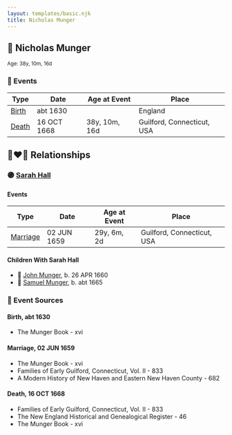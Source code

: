 ```yaml
---
layout: templates/basic.njk
title: Nicholas Munger
---
```

## 🔵 Nicholas Munger
<small>Age: 38y, 10m, 16d</small>

### 📆 Events

Type | Date | Age at Event | Place
------ | ------ | ------ | ------
[Birth](#event-event-2) | abt 1630 |  | England
[Death](#event-event-3) | 16 OCT 1668 | 38y, 10m, 16d | Guilford, Connecticut, USA

## 👩‍❤️‍👨 Relationships

### 🟣 [Sarah Hall](/people/4/42804920)

#### Events

Type | Date | Age at Event | Place
------ | ------ | ------ | ------
[Marriage](#event-family-0-event-0) | 02 JUN 1659 | 29y, 6m, 2d | Guilford, Connecticut, USA
#### Children With Sarah Hall
* 🔵 [John Munger](/people/5/5748706), b. 26 APR 1660
* 🔵 [Samuel Munger](/people/5/57362828), b. abt 1665
### 📰 Event Sources

#### <a id="event-event-2"></a> Birth, abt 1630
* The Munger Book  - xvi

#### <a id="event-family-0-event-0"></a> Marriage, 02 JUN 1659
* The Munger Book  - xvi
* Families of Early Guilford, Connecticut, Vol. II  - 833
* A Modern History of New Haven and Eastern New Haven County  - 682
#### <a id="event-event-3"></a> Death, 16 OCT 1668
* Families of Early Guilford, Connecticut, Vol. II  - 833
* The New England Historical and Genealogical Register  - 46
* The Munger Book  - xvi
